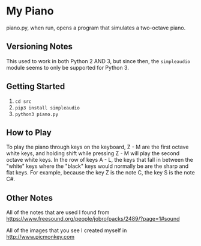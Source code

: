 # My Piano

piano.py, when run, opens a program that simulates a two-octave piano.

## Versioning Notes

This used to work in both Python 2 AND 3, but since then, the `simpleaudio` module seems to only be supported for Python 3.

## Getting Started

1. `cd src`
2. `pip3 install simpleaudio`
3. `python3 piano.py`

## How to Play

To play the piano through keys on the keyboard, Z - M are the first octave white keys, and holding shift while pressing Z - M will play the second octave white keys. In the row of keys A - L, the keys that fall in between the "white" keys where the "black" keys would normally be are the sharp and flat keys. For example, because the key Z is the note C, the key S is the note C#.

## Other Notes

All of the notes that are used I found from https://www.freesound.org/people/jobro/packs/2489/?page=1#sound

All of the images that you see I created myself in http://www.picmonkey.com
